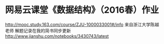 # 网易云课堂《数据结构》（2016春）作业

http://mooc.study.163.com/course/ZJU-1000033001#/info
来自浙江大学陈越老师
解题记录在我的简书同步更新
http://www.jianshu.com/notebooks/3430743/latest